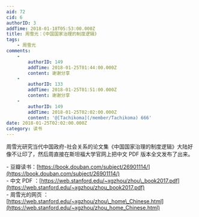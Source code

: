 ```yaml
---
aid: 72
cid: 6
authorID: 3
addTime: 2018-01-18T05:53:00.000Z
title: 周雪光：《中国国家治理的制度逻辑》
tags:
    - 周雪光
comments:
    -
        authorID: 149
        addTime: 2018-01-25T01:44:00.000Z
        content: 谢谢分享
    -
        authorID: 133
        addTime: 2018-01-25T01:51:00.000Z
        content: 谢谢分享
    -
        authorID: 149
        addTime: 2018-01-25T02:02:00.000Z
        content: '@[Tachikoma](/member/Tachikoma) 666'
date: 2018-01-25T02:02:00.000Z
category: 读书
---
```


周雪光研究当代中国政府-社会关系的论文集《中国国家治理的制度逻辑》大陆好像不让印了，然后周直接在斯坦福大学官网上把中文 PDF 版本全文发布了出来。

\- 豆瓣读书：[https://book.douban.com/subject/26901114/](https://book.douban.com/subject/26901114/)  
\- 中文 PDF ：[https://web.stanford.edu/~xgzhou/zhou\_book2017.pdf](https://web.stanford.edu/~xgzhou/zhou_book2017.pdf)  
\- 周雪光的网页 ：[https://web.stanford.edu/~xgzhou/zhou\_home\_Chinese.html](https://web.stanford.edu/~xgzhou/zhou_home_Chinese.html)

